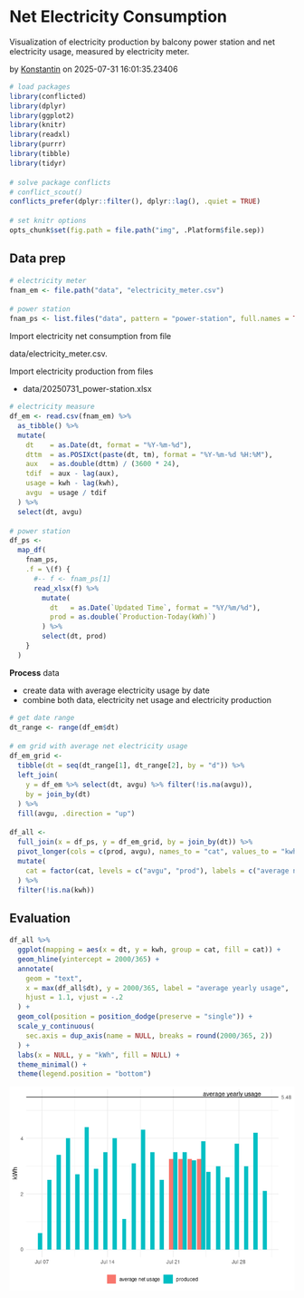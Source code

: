 Net Electricity Consumption
================

Visualization of electricity production by balcony power station and net
electricity usage, measured by electricity meter.

<div>

by <a href="mailto:firstname.lastname@outlook.com">Konstantin</a> on
2025-07-31 16:01:35.23406

</div>

``` r
# load packages
library(conflicted)
library(dplyr)
library(ggplot2)
library(knitr)
library(readxl)
library(purrr)
library(tibble)
library(tidyr)

# solve package conflicts
# conflict_scout()
conflicts_prefer(dplyr::filter(), dplyr::lag(), .quiet = TRUE)

# set knitr options
opts_chunk$set(fig.path = file.path("img", .Platform$file.sep))
```

## Data prep

``` r
# electricity meter
fnam_em <- file.path("data", "electricity_meter.csv")

# power station
fnam_ps <- list.files("data", pattern = "power-station", full.names = TRUE)
```

Import electricity net consumption from file

data/electricity_meter.csv.

Import electricity production from files

- data/20250731_power-station.xlsx

``` r
# electricity measure
df_em <- read.csv(fnam_em) %>% 
  as_tibble() %>% 
  mutate(
    dt    = as.Date(dt, format = "%Y-%m-%d"),
    dttm  = as.POSIXct(paste(dt, tm), format = "%Y-%m-%d %H:%M"),
    aux   = as.double(dttm) / (3600 * 24),
    tdif  = aux - lag(aux),
    usage = kwh - lag(kwh),
    avgu  = usage / tdif
  ) %>% 
  select(dt, avgu)

# power station
df_ps <- 
  map_df(
    fnam_ps,
    .f = \(f) {
      #-- f <- fnam_ps[1]
      read_xlsx(f) %>% 
        mutate(
          dt   = as.Date(`Updated Time`, format = "%Y/%m/%d"),
          prod = as.double(`Production-Today(kWh)`)
        ) %>% 
        select(dt, prod)
    }
  )
```

**Process** data

- create data with average electricity usage by date
- combine both data, electricity net usage and electricity production

``` r
# get date range
dt_range <- range(df_em$dt)

# em grid with average net electricity usage
df_em_grid <- 
  tibble(dt = seq(dt_range[1], dt_range[2], by = "d")) %>% 
  left_join(
    y = df_em %>% select(dt, avgu) %>% filter(!is.na(avgu)),
    by = join_by(dt)
  ) %>% 
  fill(avgu, .direction = "up")

df_all <- 
  full_join(x = df_ps, y = df_em_grid, by = join_by(dt)) %>% 
  pivot_longer(cols = c(prod, avgu), names_to = "cat", values_to = "kwh") %>% 
  mutate(
    cat = factor(cat, levels = c("avgu", "prod"), labels = c("average net usage", "produced"))
  ) %>% 
  filter(!is.na(kwh))
```

## Evaluation

``` r
df_all %>% 
  ggplot(mapping = aes(x = dt, y = kwh, group = cat, fill = cat)) + 
  geom_hline(yintercept = 2000/365) + 
  annotate(
    geom = "text",
    x = max(df_all$dt), y = 2000/365, label = "average yearly usage",
    hjust = 1.1, vjust = -.2
  ) + 
  geom_col(position = position_dodge(preserve = "single")) + 
  scale_y_continuous(
    sec.axis = dup_axis(name = NULL, breaks = round(2000/365, 2))
  ) + 
  labs(x = NULL, y = "kWh", fill = NULL) + 
  theme_minimal() + 
  theme(legend.position = "bottom")
```

![](img//viz-1.png)<!-- -->

